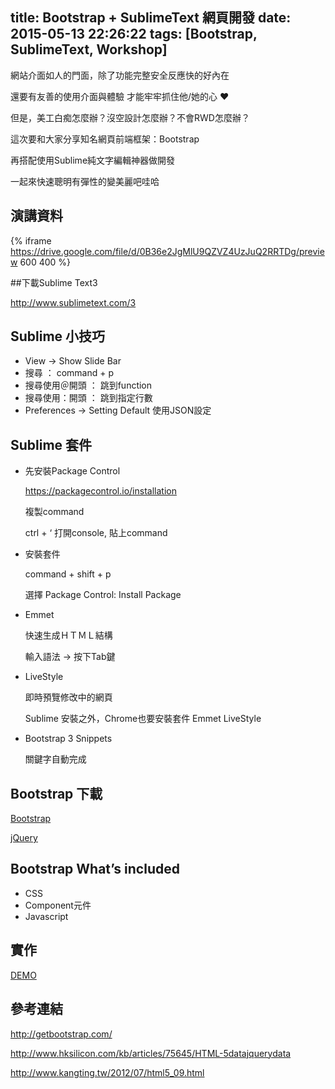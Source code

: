 title: Bootstrap + SublimeText 網頁開發
date: 2015-05-13 22:26:22
tags: [Bootstrap, SublimeText, Workshop]
---

網站介面如人的門面，除了功能完整安全反應快的好內在

還要有友善的使用介面與體驗 才能牢牢抓住他/她的心 ♥

但是，美工白痴怎麼辦？沒空設計怎麼辦？不會RWD怎麼辦？

這次要和大家分享知名網頁前端框架：Bootstrap

再搭配使用Sublime純文字編輯神器做開發

一起來快速聰明有彈性的變美麗吧哇哈

<!-- more -->

## 演講資料
{% iframe https://drive.google.com/file/d/0B36e2JgMlU9QZVZ4UzJuQ2RRTDg/preview 600 400 %}

##下載Sublime Text3

http://www.sublimetext.com/3

## Sublime 小技巧

- View -> Show Slide Bar
- 搜尋 ： command + p
- 搜尋使用＠開頭 ： 跳到function
- 搜尋使用：開頭 ： 跳到指定行數
- Preferences -> Setting Default 使用JSON設定

## Sublime 套件

- 先安裝Package Control

    https://packagecontrol.io/installation

    複製command

    ctrl + ‘ 打開console, 貼上command

- 安裝套件

    command + shift + p

    選擇 Package Control: Install Package

- Emmet

    快速生成ＨＴＭＬ結構

    輸入語法 -> 按下Tab鍵

- LiveStyle

    即時預覽修改中的網頁

    Sublime 安裝之外，Chrome也要安裝套件 Emmet LiveStyle

- Bootstrap 3 Snippets

    關鍵字自動完成

## Bootstrap 下載

[Bootstrap](http://getbootstrap.com)

[jQuery](http://code.jquery.com/jquery-1.11.3.min.js)

## Bootstrap What’s included

- CSS
- Component元件
- Javascript

## 實作

[DEMO](http://bbandydd.github.io/Workshop-Bootstrap/)

## 參考連結
http://getbootstrap.com/

http://www.hksilicon.com/kb/articles/75645/HTML-5datajquerydata

http://www.kangting.tw/2012/07/html5_09.html
